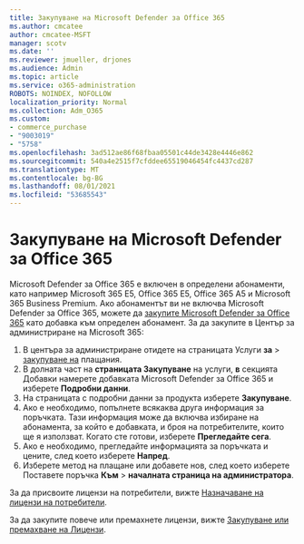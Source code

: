 ```yaml
---
title: Закупуване на Microsoft Defender за Office 365
ms.author: cmcatee
author: cmcatee-MSFT
manager: scotv
ms.date: ''
ms.reviewer: jmueller, drjones
ms.audience: Admin
ms.topic: article
ms.service: o365-administration
ROBOTS: NOINDEX, NOFOLLOW
localization_priority: Normal
ms.collection: Adm_O365
ms.custom:
- commerce_purchase
- "9003019"
- "5758"
ms.openlocfilehash: 3ad512ae86f68fbaa05501c44de3428e4446e862
ms.sourcegitcommit: 540a4e2515f7cfddee65519046454fc4437cd287
ms.translationtype: MT
ms.contentlocale: bg-BG
ms.lasthandoff: 08/01/2021
ms.locfileid: "53685543"
---
```

# <a name="purchase-microsoft-defender-for-office-365"></a>Закупуване на Microsoft Defender за Office 365

Microsoft Defender за Office 365 е включен в определени абонаменти, като например Microsoft 365 E5, Office 365 E5, Office 365 A5 и Microsoft 365 Business Premium. Ако абонаментът ви не включва Microsoft Defender за Office 365, можете да [закупите Microsoft Defender за Office 365](/microsoft-365/security/office-365-security/office-365-atp) като добавка към определен абонамент. За да закупите в Център за администриране на Microsoft 365:

1. В центъра за администриране отидете на страницата Услуги **за**  >  [закупуване на](https://go.microsoft.com/fwlink/p/?linkid=868433) плащания.
2. В долната част на **страницата Закупуване** на услуги, **в** секцията Добавки намерете добавката Microsoft Defender за Office 365 и изберете **Подробни данни**.
3. На страницата с подробни данни за продукта изберете **Закупуване**.
4. Ако е необходимо, попълнете всякаква друга информация за поръчката. Тази информация може да включва избиране на абонамента, за който е добавката, и броя на потребителите, които ще я използват. Когато сте готови, изберете **Прегледайте сега**.
5. Ако е необходимо, прегледайте информацията за поръчката и цените, след което изберете **Напред**.
6. Изберете метод на плащане или добавете нов, след което изберете Поставете поръчка **Към**  >  **началната страница на администратора**.

За да присвоите лицензи на потребители, вижте [Назначаване на лицензи на потребители](/microsoft-365/admin/manage/assign-licenses-to-users).

За да закупите повече или премахнете лицензи, вижте [Закупуване или премахване на Лицензи](/microsoft-365/commerce/licenses/buy-licenses#buy-or-remove-licenses-for-your-business-subscription).